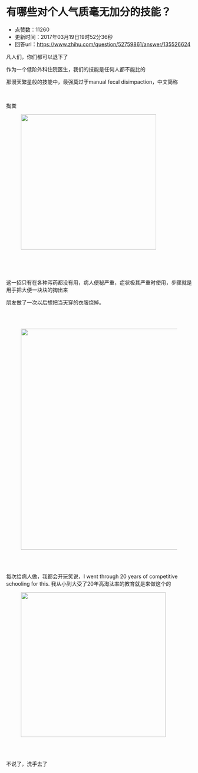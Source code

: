 # 有哪些对个人气质毫无加分的技能？
- 点赞数：11260
- 更新时间：2017年03月19日19时52分36秒
- 回答url：https://www.zhihu.com/question/52759861/answer/135526624
<body>
 <p data-pid="J1eNup1X">凡人们，你们都可以退下了</p>
 <p data-pid="Q5Xdme0G">作为一个低阶外科住院医生，我们的技能是任何人都不能比的</p>
 <p data-pid="DXg2yEPO">那漫天繁星般的技能中，最强莫过于manual fecal disimpaction，中文简称</p>
 <br>
 <p data-pid="JLIBOZke">掏粪</p>
 <figure>
  <img src="https://picx.zhimg.com/50/v2-22b27eb564f0429e07d46d1e43d38db6_720w.jpg?source=1940ef5c" data-rawwidth="367" data-rawheight="384" data-original-token="v2-22b27eb564f0429e07d46d1e43d38db6" class="content_image" width="367">
 </figure>
 <br>
 <br>
 <br>
 <p data-pid="PORjtZuT">这一招只有在各种泻药都没有用，病人便秘严重，症状极其严重时使用，步骤就是用手把大便一块块的掏出来</p>
 <p data-pid="hde8T9_0">朋友做了一次以后想把当天穿的衣服烧掉。</p>
 <br>
 <br>
 <figure>
  <img src="https://picx.zhimg.com/50/v2-4942bbadcb0321861bfbefa876ef7110_720w.jpg?source=1940ef5c" data-rawwidth="600" data-rawheight="678" data-original-token="v2-4942bbadcb0321861bfbefa876ef7110" class="origin_image zh-lightbox-thumb" width="600" data-original="https://picx.zhimg.com/v2-4942bbadcb0321861bfbefa876ef7110_r.jpg?source=1940ef5c">
 </figure>
 <br>
 <br>
 <p data-pid="ckGa2TSI">每次给病人做，我都会开玩笑说，I went through 20 years of competitive schooling for this. 我从小到大受了20年高淘汰率的教育就是来做这个的</p>
 <figure>
  <img src="https://picx.zhimg.com/50/v2-7f395907d4611dee93ab081588fa0a92_720w.jpg?source=1940ef5c" data-rawwidth="393" data-rawheight="220" data-original-token="v2-7f395907d4611dee93ab081588fa0a92" class="content_image" width="393">
 </figure>
 <br>
 <br>
 <p data-pid="0TBJRrL9">不说了，洗手去了</p>
</body>